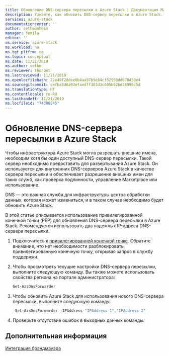 ```yaml
---
title: Обновление DNS-сервера пересылки в Azure Stack | Документация Майкрософт
description: Узнайте, как обновить DNS-сервер пересылки в Azure Stack.
services: azure-stack
documentationcenter: ''
author: sethmanheim
manager: femila
editor: ''
ms.service: azure-stack
ms.workload: na
ms.tgt_pltfrm: na
ms.topic: conceptual
ms.date: 11/21/2019
ms.author: sethm
ms.reviewer: thoroet
ms.lastreviewed: 11/21/2019
ms.openlocfilehash: 22e49f28dee6b4aa97b9e84cf52950dd678450e4
ms.sourcegitcommit: cefba8d6a93efaedff303d3c605b02bd28996c5d
ms.translationtype: HT
ms.contentlocale: ru-RU
ms.lasthandoff: 11/21/2019
ms.locfileid: "74308245"
---
```

# <a name="update-the-dns-forwarder-in-azure-stack"></a>Обновление DNS-сервера пересылки в Azure Stack

Чтобы инфраструктура Azure Stack могла разрешать внешние имена, необходим хотя бы один доступный DNS-сервер пересылки. Такой сервер необходимо предоставить для развертывания Azure Stack. Он используется для внутренних DNS-серверов Azure Stack в качестве сервера пересылки и обеспечивает разрешение внешних имен для таких служб, как проверка подлинности, управление Marketplace или использование.

DNS — это важная служба для инфраструктуры центра обработки данных, которая может измениться, и в таком случае необходимо будет обновить Azure Stack.

В этой статье описывается использование привилегированной конечной точки (PEP) для обновления DNS-сервера пересылки в Azure Stack. Рекомендуется использовать два надежных IP-адреса DNS-сервера пересылки.

1. Подключитесь к [привилегированной конечной точке](azure-stack-privileged-endpoint.md). Обратите внимание, что нет необходимости разблокировать привилегированную конечную точку, открывая запрос в службу поддержки.

2. Чтобы просмотреть текущие настройки DNS-сервера пересылки, выполните следующую команду. Вы также можете использовать свойства региона на портале администратора:

   ```powershell
   Get-AzsDnsForwarder
   ```

3. Чтобы обновить Azure Stack для использования нового DNS-сервера пересылки, выполните следующую команду:

   ```powershell
    Set-AzsDnsForwarder -IPAddress "IPAddress 1","IPAddress 2"
   ```

4. Проверьте отсутствие ошибок в выходных данных команды.

## <a name="next-steps"></a>Дополнительная информация

[Интеграция брандмауэра](azure-stack-firewall.md)
